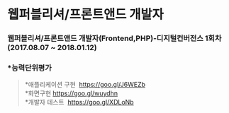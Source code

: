 #  웹퍼블리셔/프론트앤드 개발자
### 웹퍼블리셔/프론트앤드 개발자(Frontend,PHP)-디지털컨버전스 1회차 (2017.08.07 ~ 2018.01.12)

### *능력단위평가

> *애플리케이션 구현  <a href="https://goo.gl/J6WEZb" target="_blank">https://goo.gl/J6WEZb </a>  <br>
> *화면구현  <a href="https://goo.gl/wuydhn" target="_blank">https://goo.gl/wuydhn</a> <br>
> *개발자 테스트  <a href="https://https://goo.gl/XDLoNb" target="_blank">https://goo.gl/XDLoNb</a>
